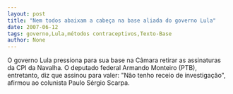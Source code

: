 ```yaml
---
layout: post
title: "Nem todos abaixam a cabeça na base aliada do governo Lula"
date: 2007-06-12
tags: governo,Lula,métodos contraceptivos,Texto-Base
author: None
---
```

O governo Lula pressiona para sua base na C&acirc;mara retirar as assinaturas da CPI da Navalha. O deputado federal Armando Monteiro (PTB), entretanto, diz que assinou para valer: &quot;N&atilde;o tenho receio de investiga&ccedil;&atilde;o&quot;, afirmou ao colunista Paulo S&eacute;rgio Scarpa.
&nbsp; 